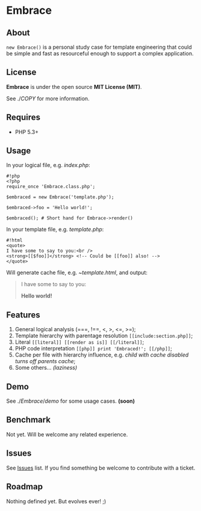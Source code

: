 # Embrace

## About

`new Embrace()` is a personal study case for template engineering that could be
simple and fast as resourceful enough to support a complex application.

## License

**Embrace** is under the open source **MIT License (MIT)**.

See ./*COPY* for more information.

## Requires

* PHP 5.3+

## Usage

In your logical file, e.g. *index.php*:
```
#!php
<?php
require_once 'Embrace.class.php';

$embraced = new Embrace('template.php');

$embraced->foo = 'Hello world!';

$embraced(); # Short hand for Embrace->render()
```

In your template file, e.g. *template.php*:
```
#!html
<quote>
I have some to say to you:<br />
<strong>[[$foo]]</strong> <!-- Could be [[foo]] also! -->
</quote>
```

Will generate cache file, e.g. *~template.html*, and output:
> I have some to say to you:
> 
> **Hello world!**

## Features

1. General logical analysis (===, !==, <, >, <=, >=);
2. Template hierarchy with parentage resolution `[[include:section.php]]`;
3. Literal `[[literal]] [[render as is]] [[/literal]]`;
4. PHP code interpretation `[[php]] print 'Embraced!'; [[/php]]`;
5. Cache per file with hierarchy influence, e.g. *child with cache disabled
turns off parents cache*;
6. Some others... *(laziness)*

## Demo

See ./*Embrace*/*demo* for some usage cases. **(soon)**

## Benchmark

Not yet. Will be welcome any related experience.

## Issues

See [Issues](https://bitbucket.org/thepipecat/embrace/issues) list.
If you find something be welcome to contribute with a ticket.

## Roadmap

Nothing defined yet. But evolves ever! ;)